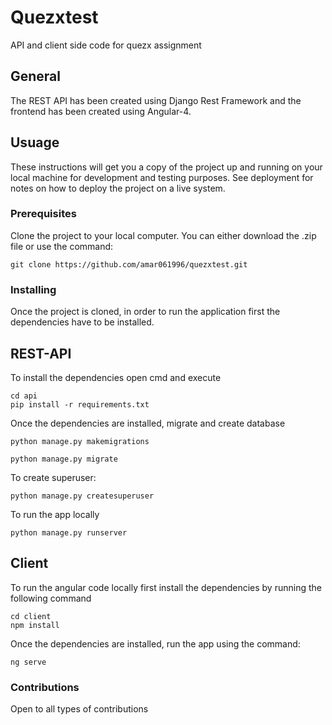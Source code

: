 # Quezxtest
API and client side code for quezx assignment

## General
The REST API has been created using Django Rest Framework and the frontend has been created using Angular-4.

## Usuage
These instructions will get you a copy of the project up and running on your local machine for development and testing purposes. See deployment for notes on how to deploy the project on a live system.

### Prerequisites
Clone the project to your local computer. You can either download the .zip file or use the command: 

```
git clone https://github.com/amar061996/quezxtest.git
```
### Installing

Once the project is cloned, in order to run the application first the dependencies have to be installed. 

## REST-API
To install the dependencies open cmd and execute
```
cd api
pip install -r requirements.txt
```

Once the dependencies are installed, migrate and create database
```
python manage.py makemigrations
```
```
python manage.py migrate
```
To create superuser:

```
python manage.py createsuperuser
```
To run the app locally
```
python manage.py runserver
```
## Client
To run the angular code locally first install the dependencies by running the following command
```
cd client
npm install
```
Once the dependencies are installed, run the app using the command:
```
ng serve
```
### Contributions
Open to all types of contributions
